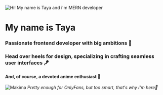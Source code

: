 ![Hi! My name is Taya and i'm MERN developer](https://i.imgur.com/eZjJQCx.png)

# My name is Taya 
### Passionate frontend developer with big ambitions 🚀
### Head over heels for design, specializing in crafting seamless user interfaces 🪁
#### And, of course, a devoted anime enthusiast 🩵
<!--
**TaisiyaGagua/taisiyagagua** is a ✨ _special_ ✨ repository because its `README.md` (this file) appears on your GitHub profile.


Here are some ideas to get you started:

- 🔭 I’m currently working on ...
- 🌱 I’m currently learning ...
- 👯 I’m looking to collaborate on ...
- 🤔 I’m looking for help with ...
- 💬 Ask me about ...
- 📫 How to reach me: ...
- 😄 Pronouns: ...
- ⚡ Fun fact: ...
-->

![Makima](https://i.imgur.com/zfalih8.jpeg)
_Pretty enough for OnlyFans, but too smart, that's why I'm here🤭_
